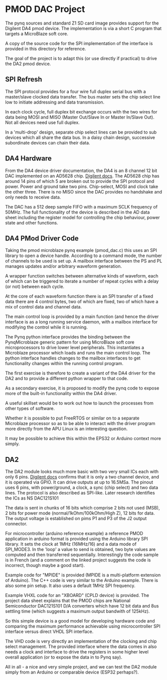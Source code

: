 # PMOD DAC Project

The pynq sources and standard Z1 SD card image provides support for the Digilent DA4 pmod device. The implementation is via a short C program that targets a MicroBlaze soft core.

A copy of the source code for the SPI implementation of the interface is provided in this directory
for reference.

The goal of the project is to adapt this (or use directly if practical) to drive the DA2 pmod device.

## SPI Refresh

The SPI protocol provides for a four wire full duplex serial bus with a master/slave clocked data transfer.  The bus master sets the chip select line low to initiate addressing and data transmission.

In each clock cycle, full duplex bit exchange occurs with the two wires for data being MOSI and MISO  (Master Out/Slave In or Master In/Slave Out).  Not all devices need use full duplex.

In a 'multi-drop' design, separate chip select lines can be provided to sub devices which all share the data bus.  In a daisy chain design, successive subordinate devices can chain their data.

## DA4 Hardware

From the DA4 device driver documentation, the DA4 is an 8 channel 12 bit DAC implemented
on an AD5628 chip.  [Digilent docs](http://store.digilentinc.com/pmodda4-eight-12-bit-d-a-outputs/).  The AD5628 chip has around 14 pins of which 5 are broken out to provide the SPI protocol
and power.  Power and ground take two pins.  Chip-select, MOSI and clock take the other three.  There is no MISO since the DAC provides no handshake and only needs to receive data.

The DAC has a 512 deep sample FIFO with a maximum SCLK frequency of 50MHz.  The full functionality of the device is described in the AD data sheet including the register model for controlling the chip behaviour, power state and other functions.

## DA4 PMod Driver Code

Taking the pmod microblaze pynq example (pmod_dac.c) this uses an SPI library to open a 
device handle.  According to a command mode, the number of channels to be used is set up.
 A mailbox interface between the PS and PL manages updates and/or arbitrary waveform
generation.

A wrapper function switches between alternative kinds of waveform, each of which 
can be triggered to iterate a number of repeat cycles with a delay (or not)
between each cycle.

At the core of each waveform function there is an SPI transfer of a fixed data
there are 4 control bytes, two of which are fixed, two of which have a mix of control
data and channel data.

The main control loop is provided by a main function (and hence the driver interface is as a long running service daemon, with a mailbox interface for modifying the control while it is running.

The Pynq python interface provides the binding between the PynqMicroblaze generic pattern for using MicroBlaze soft core
microprocessors to drive lower level peripherals.  This instantiates a Microblaze processor which loads and runs the
main control loop.  The python interface handles changes to the mailbox interfaces to get functionality changes
within the running control program.

The first exercise is therefore to create a variant of the DA4 driver for the DA2 and to provide a different
python wrapper to that code.

As a secondary exercise, it is proposed to modify the pynq code to expose more of the built-in functionality
within the DA4 driver.

A useful skillset would be to work out how to launch the processes from other types of software.

Whether it is possible to put FreeRTOS or similar on to a separate Microblaze processor so as to be 
able to interact with the driver program more directly from the APU Linux is an interesting question.

It may be possible to achieve this within the EPS32 or Arduino context more simply.

## DA2 

The DA2 module looks much more basic with two very small ICs each with only 6 pins. 
[Digilent docs](https://digilent.com/reference/pmod/pmodda2/start) confirms that it is only a two channel device, and it is operated via GPIO.  It can drive outputs at up to 16.5MSa.  The pinout uses 6 pins, with power/ground, a clock, a sync (chip select) and two data lines.  The protocol is also described as SPI-like.  Later research identifies the ICs as NS DAC121S101

The data is sent in chunks of 16 bits which comprise 2 bits not used (MSB), 2 bits for power mode (normal/1kOhm/100kOhm/High Z), 12 bits for data.  The output voltage is established on pims P1 and P3 of the J2 output connector.

For microcontroller (arduino reference example) a reference PMOD application in arduino format is provided using the Arduino library SPI library.  It sets the clock at 1MHz (16MHz/16) and a data mode of SPI_MODE3.  In the 'loop' a value to send is obtained, two byte values are computed and then transferred sequentially.   Interestingly the code sample is in French (and a comment on the linked project suggests the code is incorrect, though maybe a good start).

Example code for "MPIDE" is provided (MPIDE is a multi-platform extension of Arduino).	The C++ code is very similar to the Arduino example.  There is also some pin setup.  It also uses a default 1MHz SPI frequency.

Example VHXL code for an "XBOARD" (CPLD device) is provided.  The project data sheet explains that the PMOD chips are National Semiconductor DAC121S101 D/A converters which have 12 bit data and 8us settling time (which suggests a maximum output bandwith of 125kHz).

So this simple device is a good model for developing hardware code and comparing the maximum performance achievable using microcontroller SPI interface versus direct VHDL SPI interface.

The VHD code is very directly an implementation of the clocking and chip select management.  The provided  interface where the data comes in also needs a clock and interface to drive the registers in some higher level overall application (or to expose the data in to Pynq say).

All in all - a nice and very simple project, and we can test the DA2 module simply from an Arduino or comparable device (ESP32 perhaps?).


